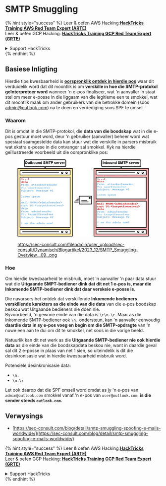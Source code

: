 # SMTP Smuggling

{% hint style="success" %}
Leer & oefen AWS Hacking:<img src="../../.gitbook/assets/arte.png" alt="" data-size="line">[**HackTricks Training AWS Red Team Expert (ARTE)**](https://training.hacktricks.xyz/courses/arte)<img src="../../.gitbook/assets/arte.png" alt="" data-size="line">\
Leer & oefen GCP Hacking: <img src="../../.gitbook/assets/grte.png" alt="" data-size="line">[**HackTricks Training GCP Red Team Expert (GRTE)**<img src="../../.gitbook/assets/grte.png" alt="" data-size="line">](https://training.hacktricks.xyz/courses/grte)

<details>

<summary>Support HackTricks</summary>

* Kyk na die [**subskripsie planne**](https://github.com/sponsors/carlospolop)!
* **Sluit aan by die** 💬 [**Discord groep**](https://discord.gg/hRep4RUj7f) of die [**telegram groep**](https://t.me/peass) of **volg** ons op **Twitter** 🐦 [**@hacktricks\_live**](https://twitter.com/hacktricks\_live)**.**
* **Deel hacking truuks deur PRs in te dien na die** [**HackTricks**](https://github.com/carlospolop/hacktricks) en [**HackTricks Cloud**](https://github.com/carlospolop/hacktricks-cloud) github repos.

</details>
{% endhint %}

## Basiese Inligting

Hierdie tipe kwesbaarheid is [**oorspronklik ontdek in hierdie pos**](https://sec-consult.com/blog/detail/smtp-smuggling-spoofing-e-mails-worldwide/) waar dit verduidelik word dat dit moontlik is om **verskille in hoe die SMTP-protokol geïnterpreteer word** wanneer 'n e-pos finaliseer, wat 'n aanvaller in staat stel om meer e-posse in die liggaam van die legitieme een te smokkel, wat dit moontlik maak om ander gebruikers van die betrokke domein (soos admin@outlook.com) na te doen en verdediging soos SPF te omseil.

### Waarom

Dit is omdat in die SMTP-protokol, die **data van die boodskap** wat in die e-pos gestuur moet word, deur 'n gebruiker (aanvaller) beheer word wat spesiaal saamgestelde data kan stuur wat die verskille in parsers misbruik wat ekstra e-posse in die ontvanger sal smokkel. Kyk na hierdie geïllustreerde voorbeeld uit die oorspronklike pos:

<figure><img src="../../.gitbook/assets/image (8) (1) (1) (1).png" alt=""><figcaption><p><a href="https://sec-consult.com/fileadmin/user_upload/sec-consult/Dynamisch/Blogartikel/2023_12/SMTP_Smuggling-Overview__09_.png">https://sec-consult.com/fileadmin/user_upload/sec-consult/Dynamisch/Blogartikel/2023_12/SMTP_Smuggling-Overview__09_.png</a></p></figcaption></figure>

### Hoe

Om hierdie kwesbaarheid te misbruik, moet 'n aanvaller 'n paar data stuur wat die **Uitgaande SMPT-bediener dink dat dit net 1 e-pos is, maar die Inkomende SMTP-bediener dink dat daar verskeie e-posse is**.

Die navorsers het ontdek dat verskillende **Inkomende bedieners verskillende karakters as die einde van die data** van die e-pos boodskap beskou wat Uitgaande bedieners nie doen nie.\
Byvoorbeeld, 'n gewone einde van die data is `\r\n.\r`. Maar as die Inkomende SMTP-bediener ook `\n.` ondersteun, kan 'n aanvaller eenvoudig **daardie data in sy e-pos voeg en begin om die SMTP-opdragte** van 'n nuwe een aan te dui om dit te smokkel, net soos in die vorige beeld.

Natuurlik kan dit net werk as die **Uitgaande SMTP-bediener nie ook hierdie data** as die einde van die boodskapdata beskou nie, want in daardie geval sal dit 2 e-posse in plaas van net 1 sien, so uiteindelik is dit die desinkronisasie wat in hierdie kwesbaarheid misbruik word.

Potensiële desinkronisasie data:

* `\n.`
* `\n.\r`

Let ook daarop dat die SPF omseil word omdat as jy 'n e-pos van `admin@outlook.com` smokkel vanaf 'n e-pos van `user@outlook.com`, **is die sender steeds `outlook.com`.**

## **Verwysings**

* [https://sec-consult.com/blog/detail/smtp-smuggling-spoofing-e-mails-worldwide/](https://sec-consult.com/blog/detail/smtp-smuggling-spoofing-e-mails-worldwide/)

{% hint style="success" %}
Leer & oefen AWS Hacking:<img src="../../.gitbook/assets/arte.png" alt="" data-size="line">[**HackTricks Training AWS Red Team Expert (ARTE)**](https://training.hacktricks.xyz/courses/arte)<img src="../../.gitbook/assets/arte.png" alt="" data-size="line">\
Leer & oefen GCP Hacking: <img src="../../.gitbook/assets/grte.png" alt="" data-size="line">[**HackTricks Training GCP Red Team Expert (GRTE)**<img src="../../.gitbook/assets/grte.png" alt="" data-size="line">](https://training.hacktricks.xyz/courses/grte)

<details>

<summary>Support HackTricks</summary>

* Kyk na die [**subskripsie planne**](https://github.com/sponsors/carlospolop)!
* **Sluit aan by die** 💬 [**Discord groep**](https://discord.gg/hRep4RUj7f) of die [**telegram groep**](https://t.me/peass) of **volg** ons op **Twitter** 🐦 [**@hacktricks\_live**](https://twitter.com/hacktricks\_live)**.**
* **Deel hacking truuks deur PRs in te dien na die** [**HackTricks**](https://github.com/carlospolop/hacktricks) en [**HackTricks Cloud**](https://github.com/carlospolop/hacktricks-cloud) github repos.

</details>
{% endhint %}
